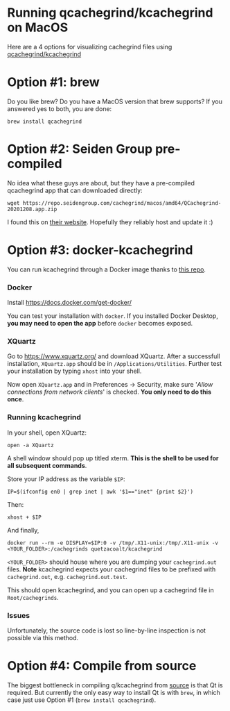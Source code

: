 # Running qcachegrind/kcachegrind on MacOS

Here are a 4 options for visualizing cachegrind files using [qcachegrind/kcachegrind](http://kcachegrind.sourceforge.net/html/Home.html)

# Option #1: brew

Do you like brew? Do you have a MacOS version that brew supports? If you answered yes to both, you are done:

```
brew install qcachegrind
```

# Option #2: Seiden Group pre-compiled

No idea what these guys are about, but they have a pre-compiled qcachegrind app that can downloaded directly:

```
wget https://repo.seidengroup.com/cachegrind/macos/amd64/QCachegrind-20201208.app.zip
```

I found this on [their website](https://www.seidengroup.com/profiling-tools-for-php-qcachegrind-download/). Hopefully they reliably host and update it :)

# Option #3: docker-kcachegrind

You can run kcachegrind through a Docker image thanks to [this repo](https://github.com/Quetzacoalt91/docker-kcachegrind).

### Docker

Install https://docs.docker.com/get-docker/

You can test your installation with `docker`. If you installed Docker Desktop, **you may need to open the app** before `docker` becomes exposed.

### XQuartz

Go to https://www.xquartz.org/ and download XQuartz. After a successfull installation, `XQuartz.app` should be in `/Applications/Utilities`. Further test your installation by typing `xhost` into your shell.

Now open `XQuartz.app` and in Preferences -> Security, make sure '_Allow connections from network clients_' is checked. **You only need to do this once**.

### Running kcachegrind

In your shell, open XQuartz:

```
open -a XQuartz
```

A shell window should pop up titled xterm. **This is the shell to be used for all subsequent commands**.

Store your IP address as the variable `$IP`:

```
IP=$(ifconfig en0 | grep inet | awk '$1=="inet" {print $2}')
```

Then:

```
xhost + $IP
```

And finally, 

```
docker run --rm -e DISPLAY=$IP:0 -v /tmp/.X11-unix:/tmp/.X11-unix -v <YOUR_FOLDER>:/cachegrinds quetzacoalt/kcachegrind
```

`<YOUR_FOLDER>` should house where you are dumping your `cachegrind.out` files. **Note** kcachegrind expects your cachegrind files to be prefixed with `cachegrind.out`, e.g. `cachegrind.out.test`.

This should open kcachegrind, and you can open up a cachegrind file in `Root/cachegrinds`.

### Issues

Unfortunately, the source code is lost so line-by-line inspection is not possible via this method.

# Option #4: Compile from source

The biggest bottleneck in compiling q/kcachegrind from [source](https://github.com/KDE/kcachegrind) is that Qt is required. But currently the only easy way to install Qt is with `brew`, in which case just use Option #1 (`brew install qcachegrind`).
